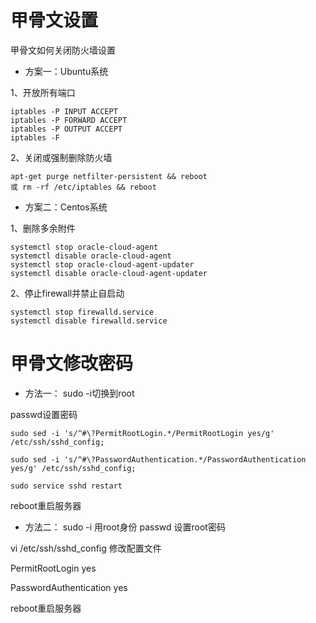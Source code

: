 # 甲骨文设置

甲骨文如何关闭防火墙设置
- 方案一：Ubuntu系统

1、开放所有端口
```ssh
iptables -P INPUT ACCEPT
iptables -P FORWARD ACCEPT
iptables -P OUTPUT ACCEPT
iptables -F
```
2、关闭或强制删除防火墙
```ssh
apt-get purge netfilter-persistent && reboot
或 rm -rf /etc/iptables && reboot
```
- 方案二：Centos系统

1、删除多余附件
```ssh
systemctl stop oracle-cloud-agent
systemctl disable oracle-cloud-agent
systemctl stop oracle-cloud-agent-updater
systemctl disable oracle-cloud-agent-updater
```
2、停止firewall并禁止自启动
```ssh
systemctl stop firewalld.service
systemctl disable firewalld.service
```
# 甲骨文修改密码
- 方法一：
sudo -i切换到root

passwd设置密码
```ssh
sudo sed -i 's/^#\?PermitRootLogin.*/PermitRootLogin yes/g' /etc/ssh/sshd_config;

sudo sed -i 's/^#\?PasswordAuthentication.*/PasswordAuthentication yes/g' /etc/ssh/sshd_config;

sudo service sshd restart
```
reboot重启服务器
- 方法二：
  sudo -i  用root身份
passwd  设置root密码

vi /etc/ssh/sshd_config   修改配置文件

PermitRootLogin yes

PasswordAuthentication yes

reboot重启服务器
